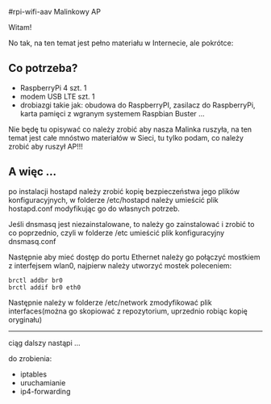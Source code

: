 #rpi-wifi-aav
Malinkowy AP

Witam!

No tak, na ten temat jest pełno materiału w Internecie, ale pokrótce:

## Co potrzeba?

- RaspberryPi 4 szt. 1
- modem USB LTE szt. 1
- drobiazgi takie jak: obudowa do RaspberryPI, zasilacz do RaspberryPi, karta pamięci z wgranym systemem Raspbian Buster ...

Nie będę tu opisywać co należy zrobić aby nasza Malinka ruszyła, na ten temat jest całe mnóstwo materiałów w Sieci, tu tylko podam, co należy zrobić aby ruszył AP!!!

## A więc ...

po instalacji hostapd należy zrobić kopię bezpieczeństwa jego plików konfiguracyjnych, w folderze /etc/hostapd należy umieścić plik hostapd.conf modyfikując go do własnych potrzeb. 

Jeśli dnsmasq jest niezainstalowane, to należy go zainstalować i zrobić to co poprzednio, czyli w folderze /etc umieścić plik konfiguracyjny dnsmasq.conf

Następnie aby mieć dostęp do portu Ethernet należy go połączyć mostkiem z interfejsem wlan0, najpierw należy utworzyć mostek poleceniem:

```
brctl addbr br0
brctl addif br0 eth0
```

Następnie należy w folderze /etc/network zmodyfikować plik interfaces(można go skopiować z repozytorium, uprzednio robiąc kopię oryginału)

- - - 

ciąg dalszy nastąpi ...

do zrobienia:

- iptables
- uruchamianie
- ip4-forwarding



